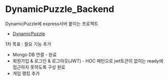 # DynamicPuzzle_Backend
DynamicPuzzle에 express서버 붙이는 프로젝트
- [DynamicPuzzle](https://github.com/JeonJe/DynamicPuzzle)

1차 목표 : 필요 기능 추가
- Mongo DB 연결 - 완료
- 회원가입 & 로그인 & 로그아웃(JWT) - HOC 패턴으로 jwt토큰이 없이는 ready에 접근하지 못하도록 구성 완료 
- 게임 랭킹 추가 


